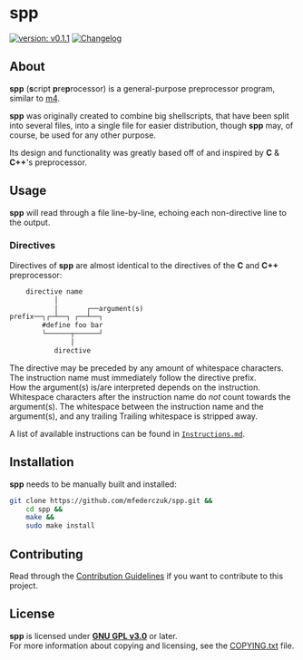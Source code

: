 # spp #

[version_shield]: https://img.shields.io/badge/version-v0.1.1-informational.svg
[release_page]: https://github.com/mfederczuk/spp/releases/tag/v0.1.1 "Release v0.1.1"
[![version: v0.1.1][version_shield]][release_page]
[![Changelog](https://img.shields.io/badge/-Changelog-informational.svg)](CHANGELOG.md "Changelog")

## About ##

**spp** (**s**cript **p**re**p**rocessor) is a general-purpose preprocessor program, similar to [m4].

**spp** was originally created to combine big shellscripts, that have been split into several files, into a single file
for easier distribution, though **spp** may, of course, be used for any other purpose.

Its design and functionality was greatly based off of and inspired by **C** & **C++**'s preprocessor.

[m4]: <https://en.wikipedia.org/wiki/M4_(computer_language)> "m4 (computer language) - Wikipedia"

## Usage ##

**spp** will read through a file line-by-line, echoing each non-directive line to the output.

### Directives ###

Directives of **spp** are almost identical to the directives of the **C** and **C++** preprocessor:

<!-- TODO: instead of "directive name" -> "instruction" ? -->
```txt
    directive name
           │
           │       ┌──argument(s)
prefix──┐┌─┴──┐ ┌──┴──┐
        #define foo bar
        └──────┬──────┘
               │
           directive
```

The directive may be preceded by any amount of whitespace characters.  
The instruction name must immediately follow the directive prefix.  
How the argument(s) is/are interpreted depends on the instruction.  
Whitespace characters after the instruction name do *not* count towards the argument(s).
The whitespace between the instruction name and the argument(s), and any trailing
Trailing whitespace is stripped away.

A list of available instructions can be found in [`Instructions.md`](Instructions.md).

## Installation ##

**spp** needs to be manually built and installed:

```sh
git clone https://github.com/mfederczuk/spp.git &&
	cd spp &&
	make &&
	sudo make install
```

## Contributing ##

Read through the [Contribution Guidelines](CONTRIBUTING.md) if you want to contribute to this project.

## License ##

**spp** is licensed under [**GNU GPL v3.0**](licenses/GNU-GPL-v3.0.txt) or later.  
For more information about copying and licensing, see the [COPYING.txt](COPYING.txt) file.
